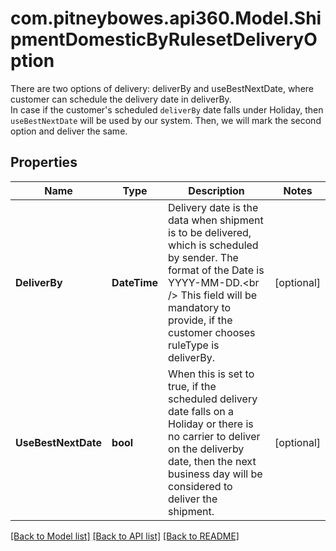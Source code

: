 # com.pitneybowes.api360.Model.ShipmentDomesticByRulesetDeliveryOption
There are two options of delivery: deliverBy and useBestNextDate, where customer can schedule the delivery date in deliverBy.<br /> In case if the customer's scheduled `deliverBy` date falls under Holiday, then `useBestNextDate` will be used by our system. Then, we will mark the second option and deliver the same.

## Properties

Name | Type | Description | Notes
------------ | ------------- | ------------- | -------------
**DeliverBy** | **DateTime** | Delivery date is the data when shipment is to be delivered, which is scheduled by sender. The format of the Date is YYYY-MM-DD.&lt;br /&gt; This field will be mandatory to provide, if the customer chooses ruleType is deliverBy. | [optional] 
**UseBestNextDate** | **bool** | When this is set to true, if the scheduled delivery date falls on a Holiday or there is no carrier to deliver on the deliverby date, then the next business day will be considered to deliver the shipment. | [optional] 

[[Back to Model list]](../../README.md#documentation-for-models) [[Back to API list]](../../README.md#documentation-for-api-endpoints) [[Back to README]](../../README.md)

